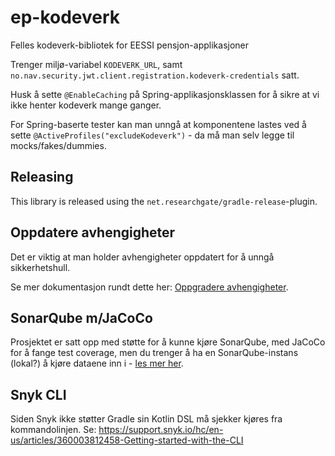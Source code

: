 # ep-kodeverk
Felles kodeverk-bibliotek for EESSI pensjon-applikasjoner

Trenger miljø-variabel `KODEVERK_URL`, samt `no.nav.security.jwt.client.registration.kodeverk-credentials` satt. 

Husk å sette `@EnableCaching` på Spring-applikasjonsklassen for å sikre at vi ikke henter kodeverk mange ganger.

For Spring-baserte tester kan man unngå at komponentene lastes ved å sette `@ActiveProfiles("excludeKodeverk")` -
da må man selv legge til mocks/fakes/dummies.

## Releasing

This library is released using the `net.researchgate/gradle-release`-plugin.

## Oppdatere avhengigheter

Det er viktig at man holder avhengigheter oppdatert for å unngå sikkerhetshull.

Se mer dokumentasjon rundt dette her: [Oppgradere avhengigheter](https://github.com/navikt/eessi-pensjon/blob/master/docs/dev/oppgradere_avhengigheter.md).

## SonarQube m/JaCoCo

Prosjektet er satt opp med støtte for å kunne kjøre SonarQube, med JaCoCo for å fange test coverage, men du trenger å ha en SonarQube-instans (lokal?) å kjøre dataene inn i - [les mer her](https://github.com/navikt/eessi-pensjon/blob/master/docs/dev/sonarqube.md).

## Snyk CLI

Siden Snyk ikke støtter Gradle sin Kotlin DSL må sjekker kjøres fra kommandolinjen.
Se: https://support.snyk.io/hc/en-us/articles/360003812458-Getting-started-with-the-CLI
